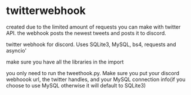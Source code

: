 # twitterwebhook

created due to the limited amount of requests you can make with twitter API. the webhook posts the newest tweets and posts it to discord.

twitter webhook for discord. Uses SQLite3, MySQL, bs4, requests and asyncio'

make sure you have all the libraries in the import

you only need to run the tweethook.py. Make sure you put your discord webhoook url, the twitter handles, and your MySQL connection info(if you choose to use MySQL otherwise it will default to SQLite3)
